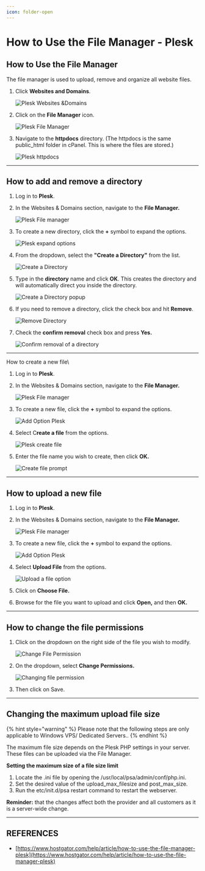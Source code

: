 ```yaml
---
icon: folder-open
---
```


# How to Use the File Manager - Plesk

## How to Use the File Manager

The file manager is used to upload, remove and organize all website files.

1.  Click **Websites and Domains**.&#x20;

    ![Plesk Websites \&Domains](https://content.hostgator.com/img/plesk18_websites_and_domains.png)
2.  Click on the **File Manager** icon.

    ![Plesk File Manager](https://content.hostgator.com/img/plesk18_file_manager.png)
3.  Navigate to the **httpdocs** directory. (The httpdocs is the same public\_html folder in cPanel. This is where the files are stored.)

    ![Plesk httpdocs](https://content.hostgator.com/img/plesk18_httpdocs.png)



***

## How to add and remove a directory

1. Log in to **Plesk**.
2.  In the Websites & Domains section, navigate to the **File Manager.**

    ![Plesk File manager](https://content.hostgator.com/img/plesk_file_manager_icon.png)
3.  To create a new directory, click the **+** symbol to expand the options.

    ![Plesk expand options](https://content.hostgator.com/img/plesk_file_manager_add_icon.png)
4.  From the dropdown, select the **"Create a Directory"** from the list.

    ![Create a Directory](https://content.hostgator.com/img/plesk18_create_new_directory.png)
5.  Type in the **directory** name and click **OK**. This creates the directory and will automatically direct you inside the directory.

    ![Create a Directory popup](https://content.hostgator.com/img/plesk18_create_directory_popup.png)
6.  If you need to remove a directory, click the check box and hit **Remove**.

    ![Remove Directory](https://content.hostgator.com/img/plesk18_remove_directory.png)
7.  Check the **confirm removal** check box and press **Yes.**

    ![Confirm removal of a directory](https://content.hostgator.com/img/plesk18_confirm_directory_removal.png)



***

How to create a new file\



1. Log in to **Plesk**.
2.  In the Websites & Domains section,  navigate to the **File Manager.**

    ![Plesk File manager](https://content.hostgator.com/img/plesk_file_manager_icon.png)
3.  To create a new file, click the **+** symbol to expand the options.

    ![Add Option Plesk](https://content.hostgator.com/img/plesk18_add_button.png)
4.  &#x20;Select C**reate a file** from the options.

    ![Plesk create file](https://content.hostgator.com/img/plesk18_create_file.png)
5.  Enter the file name you wish to create, then click **OK.**

    ![Create file prompt](https://content.hostgator.com/img/plesk18_create_a_file_popup.png)



***

## How to upload a new file

1. Log in to **Plesk**.
2.  In the Websites & Domains section,  navigate to the **File Manager.**

    ![Plesk File manager](https://content.hostgator.com/img/plesk_file_manager_icon.png)
3.  To create a new file, click the **+** symbol to expand the options.

    ![Add Option Plesk](https://content.hostgator.com/img/plesk18_add_button.png)
4.  &#x20;Select **Upload File** from the options.

    ![Upload a file option](https://content.hostgator.com/img/plesk18_upload_file_option.png)
5. Click on **Choose File.**
6. Browse for the file you want to upload and click **Open,** and then **OK.**



***

## How to change the file permissions

1.  Click on the dropdown on the right side of the file you wish to modify.

    ![Change File Permission](https://content.hostgator.com/img/plesk_change_file_permission.png)
2.  On the dropdown, select **Change Permissions.**

    ![Changing file permission](https://content.hostgator.com/img/plesk18_change_file_permissions.png)
3. Then click on Save.



***

## **Changing the maximum upload file size**

{% hint style="warning" %}
Please note that the following steps are only applicable to Windows VPS/ Dedicated Servers..
{% endhint %}

The maximum file size depends on the Plesk PHP settings in your server. These files can be uploaded via the File Manager.

**Setting the maximum size of a file size limit**

1. Locate the .ini file by opening the /usr/local/psa/admin/conf/php.ini.
2. Set the desired value of the upload\_max\_filesize and post\_max\_size.
3. Run the etc/init.d/psa restart command to restart the webserver.

**Reminder:** that the changes affect both the provider and all customers as it is a server-wide change.



***

## REFERENCES

* [https://www.hostgator.com/help/article/how-to-use-the-file-manager-plesk](https://www.hostgator.com/help/article/how-to-use-the-file-manager-plesk)
